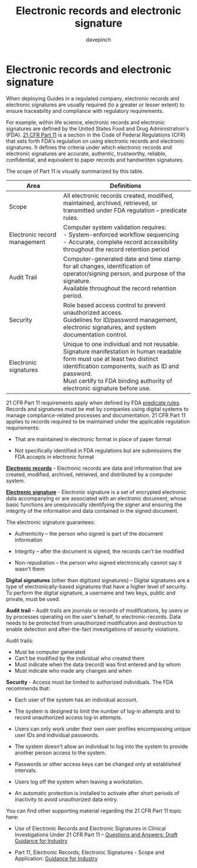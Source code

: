 ﻿---
title: Electronic records and electronic signature
description: Learn about the use of electronic records and signatures when implementing Dynamics 365 Guides in a regulated industry
ms.date: 03/13/2023
ms.topic: conceptual
author: davepinch
ms.author: davepinch
ms-reviewer: m-hartmann
ms.custom: bap-template
---

# Electronic records and electronic signature

When deploying Guides in a regulated company, electronic records and electronic signatures are usually required (to a greater or lesser extent) to ensure traceability and compliance with regulatory requirements.

For example, within life science, electronic records and electronic signatures are defined by the United States Food and Drug Administration's (FDA). [21 CFR Part 11](https://www.accessdata.fda.gov/scripts/cdrh/cfdocs/cfcfr/CFRSearch.cfm?CFRPart=11) is a section in the Code of Federal Regulations (CFR) that sets forth FDA's regulation on using electronic records and electronic signatures. It defines the criteria under which electronic records and electronic signatures are accurate, authentic, trustworthy, reliable, confidential, and equivalent to paper records and handwritten signatures.

The scope of Part 11 is visually summarized by this table.

| **Area** | **Definitions** |
|-------------------------|-------------------------|
| Scope | All electronic records created, modified, maintained, archived, retrieved, or transmitted under FDA regulation – predicate rules. |
| Electronic record management | Computer system validation requires: </br>- System-enforced workflow sequencing</br>- Accurate, complete record accessibility throughout the record retention period |
| Audit Trail | Computer-generated date and time stamp for all changes, identification of operator/signing person, and purpose of the signature.</br> Available throughout the record retention period. |
| Security | Role based access control to prevent unauthorized access.</br>Guidelines for ID/password management, electronic signatures, and system documentation control. |
| Electronic signatures | Unique to one individual and not reusable.</br>Signature manifestation in human readable form must use at least two distinct identification components, such as ID and password.</br>Must certify to FDA binding authority of electronic signature before use. |

21 CFR Part 11 requirements apply when defined by FDA [predicate rules](https://www.fda.gov/regulatory-information/search-fda-guidance-documents/part-11-electronic-records-electronic-signatures-scope-and-application). Records and signatures must be met by companies using digital systems to manage compliance-related processes and documentation. 21 CFR Part 11 applies to records required to be maintained under the applicable regulation requirements:

- That are maintained in electronic format in place of paper format

- Not specifically identified in FDA regulations but are submissions the FDA accepts in electronic format

[**Electronic records**](https://www.accessdata.fda.gov/scripts/cdrh/cfdocs/cfcfr/CFRSearch.cfm?CFRPart=11&showFR=1&subpartNode=21:1.0.1.1.8.2) - Electronic records are data and information that are created, modified, archived, retrieved, and distributed by a computer system.

[**Electronic signature**](https://www.accessdata.fda.gov/scripts/cdrh/cfdocs/cfcfr/CFRSearch.cfm?CFRPart=11&showFR=1&subpartNode=21:1.0.1.1.8.3) - Electronic signature is a set of encrypted electronic data accompanying or are associated with an electronic document, whose basic functions are unequivocally identifying the signer and ensuring the integrity of the information and data contained in the signed document.

The electronic signature guarantees:

- Authenticity – the person who signed is part of the document information

- Integrity – after the document is signed, the records can't be modified

- Non-repudiation – the person who signed electronically cannot say it wasn't them

**Digital signatures** (other than digitized signatures) – Digital signatures are a type of electronically-based signatures that have a higher level of security. To perform the digital signature, a username and two keys, public and private, must be used.

**Audit trail** – Audit trails are journals or records of modifications, by users or by processes operating on the user's behalf, to electronic-records. Data needs to be protected from unauthorized modification and destruction to enable detection and after-the-fact investigations of security violations.

Audit trails:

- Must be computer generated
- Can't be modified by the individual who created them
- Must indicate when the data (record) was first entered and by whom
- Must indicate who made any changes and when

**Security** - Access must be limited to authorized individuals. The FDA recommends that:

- Each user of the system has an individual account.

- The system is designed to limit the number of log-in attempts and to record unauthorized access log-in attempts.

- Users can only work under their own user profiles encompassing unique user IDs and individual passwords.

- The system doesn't allow an individual to log into the system to provide another person access to the system.

- Passwords or other access keys can be changed only at established intervals.

- Users log off the system when leaving a workstation.

- An automatic protection is installed to activate after short periods of inactivity to avoid unauthorized data entry.

You can find other supporting material regarding the 21 CFR Part 11 topic here:

- Use of Electronic Records and Electronic Signatures in Clinical Investigations Under 21 CFR Part 11 – [Questions and Answers: Draft Guidance for Industry](https://www.fda.gov/regulatory-information/search-fda-guidance-documents/use-electronic-records-and-electronic-signatures-clinical-investigations-under-21-cfr-part-11)

- Part 11, Electronic Records; Electronic Signatures - Scope and Application: [Guidance for Industry](https://www.fda.gov/regulatory-information/search-fda-guidance-documents/part-11-electronic-records-electronic-signatures-scope-and-application)

